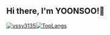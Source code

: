 
<h2>Hi there, I'm YOONSOO!👋</h2>

[![yssy3135](http://mazassumnida.wtf/api/v2/generate_badge?boj=yssy3135)](https://solved.ac/yssy3135)[![TopLangs](http://github-readme-stats.vercel.app/api/top-langs/?username=yssy3135&layout=compact)](https://github.com/anuraghazra/github-readme-stats)

